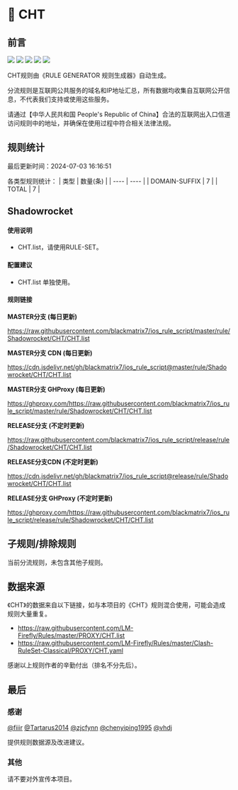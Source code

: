 # 🧸 CHT

## 前言

![](https://shields.io/badge/-移除重复规则-ff69b4) ![](https://shields.io/badge/-DOMAIN与DOMAIN--SUFFIX合并-green) ![](https://shields.io/badge/-DOMAIN--SUFFIX间合并-critical) ![](https://shields.io/badge/-DOMAIN--SUFFIX与DOMAIN--KEYWORD合并-blue) ![](https://shields.io/badge/-IP--CIDR(6)合并-blueviolet) 

CHT规则由《RULE GENERATOR 规则生成器》自动生成。

分流规则是互联网公共服务的域名和IP地址汇总，所有数据均收集自互联网公开信息，不代表我们支持或使用这些服务。

请通过【中华人民共和国 People's Republic of China】合法的互联网出入口信道访问规则中的地址，并确保在使用过程中符合相关法律法规。

## 规则统计

最后更新时间：2024-07-03 16:16:51

各类型规则统计：
| 类型 | 数量(条)  | 
| ---- | ----  |
| DOMAIN-SUFFIX | 7  | 
| TOTAL | 7  | 


## Shadowrocket 

#### 使用说明
- CHT.list，请使用RULE-SET。

#### 配置建议
- CHT.list 单独使用。

#### 规则链接
**MASTER分支 (每日更新)**

https://raw.githubusercontent.com/blackmatrix7/ios_rule_script/master/rule/Shadowrocket/CHT/CHT.list

**MASTER分支 CDN (每日更新)**

https://cdn.jsdelivr.net/gh/blackmatrix7/ios_rule_script@master/rule/Shadowrocket/CHT/CHT.list

**MASTER分支 GHProxy (每日更新)**

https://ghproxy.com/https://raw.githubusercontent.com/blackmatrix7/ios_rule_script/master/rule/Shadowrocket/CHT/CHT.list

**RELEASE分支 (不定时更新)**

https://raw.githubusercontent.com/blackmatrix7/ios_rule_script/release/rule/Shadowrocket/CHT/CHT.list

**RELEASE分支CDN (不定时更新)**

https://cdn.jsdelivr.net/gh/blackmatrix7/ios_rule_script@release/rule/Shadowrocket/CHT/CHT.list

**RELEASE分支 GHProxy (不定时更新)**

https://ghproxy.com/https://raw.githubusercontent.com/blackmatrix7/ios_rule_script/release/rule/Shadowrocket/CHT/CHT.list

## 子规则/排除规则


当前分流规则，未包含其他子规则。

## 数据来源

《CHT》的数据来自以下链接，如与本项目的《CHT》规则混合使用，可能会造成规则大量重复。

- https://raw.githubusercontent.com/LM-Firefly/Rules/master/PROXY/CHT.list
- https://raw.githubusercontent.com/LM-Firefly/Rules/master/Clash-RuleSet-Classical/PROXY/CHT.yaml


感谢以上规则作者的辛勤付出（排名不分先后）。

## 最后

### 感谢

[@fiiir](https://github.com/fiiir) [@Tartarus2014](https://github.com/Tartarus2014) [@zjcfynn](https://github.com/zjcfynn) [@chenyiping1995](https://github.com/chenyiping1995) [@vhdj](https://github.com/vhdj)

提供规则数据源及改进建议。

### 其他

请不要对外宣传本项目。